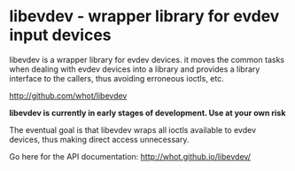 libevdev - wrapper library for evdev input devices
==================================================

libevdev is a wrapper library for evdev devices. it moves the common
tasks when dealing with evdev devices into a library and provides a library
interface to the callers, thus avoiding erroneous ioctls, etc.

http://github.com/whot/libevdev

**libevdev is currently in early stages of development. Use at your own risk**

The eventual goal is that libevdev wraps all ioctls available to evdev
devices, thus making direct access unnecessary.

Go here for the API documentation:
http://whot.github.io/libevdev/

